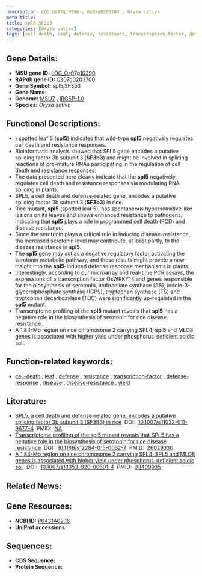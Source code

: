 ```yaml
---
description: LOC_Os07g10390 ; Os07g0203700 ; Oryza sativa
meta_title:
title: spl5,SF3b3
categories: [Oryza sativa]
tags: [cell death, leaf, defense, resistance, transcription factor, defense response, disease, disease resistance, yield]
---
```


## Gene Details:
- **MSU gene ID:** [LOC_Os07g10390](http://rice.uga.edu/cgi-bin/ORF_infopage.cgi?orf=LOC_Os07g10390)  
- **RAPdb gene ID:** [Os07g0203700](https://rapdb.dna.affrc.go.jp/locus/?name=Os07g0203700)  
- **Gene Symbol:** spl5,SF3b3
- **Gene Name:**
- **Genome:**  [MSU7](http://rice.uga.edu/)&nbsp;,&nbsp;[IRGSP-1.0](https://rapdb.dna.affrc.go.jp/download/irgsp1.html)
- **Species:** *Oryza sativa*

## Functional Descriptions:
   - ) spotted leaf 5 (**spl5**) indicates that wild-type **spl5** negatively regulates cell death and resistance responses.
   - Bioinformatic analysis showed that SPL5 gene encodes a putative splicing factor 3b subunit 3 (**SF3b3**) and might be involved in splicing reactions of pre-mature RNAs participating in the regulation of cell death and resistance responses.
   - The data presented here clearly indicate that the **spl5** negatively regulates cell death and resistance responses via modulating RNA splicing in plants.
   - SPL5, a cell death and defense-related gene, encodes a putative splicing factor 3b subunit 3 (**SF3b3**) in rice.
   - Rice mutant, **spl5** (spotted leaf 5), has spontaneous hypersensitive-like lesions on its leaves and shows enhanced resistance to pathogens, indicating that **spl5** plays a role in programmed cell death (PCD) and disease resistance.
   - Since the serotonin plays a critical role in inducing disease-resistance, the increased serotonin level may contribute, at least partly, to the disease resistance in **spl5**.
   - The **spl5** gene may act as a negative regulatory factor activating the serotonin metabolic pathway, and these results might provide a new insight into the **spl5**-induced defense response mechanisms in plants.
   - Interestingly, according to our microarray and real-time PCR assays, the expressions of a transcription factor OsWRKY14 and genes responsible for the biosynthesis of serotonin, anthranilate synthase (AS), indole-3-glycerolphosphate synthase (IGPS), tryptophan synthase (TS) and tryptophan decarboxylase (TDC) were significantly up-regulated in the **spl5** mutant.
   - Transcriptome profiling of the **spl5** mutant reveals that **spl5** has a negative role in the biosynthesis of serotonin for rice disease resistance..
   - A 1.84-Mb region on rice chromosome 2 carrying SPL4, **spl5** and MLO8 genes is associated with higher yield under phosphorus-deficient acidic soil.

## Function-related keywords:
   - [cell-death](/tags/cell-death/)&nbsp;,&nbsp;[leaf](/tags/leaf/)&nbsp;,&nbsp;[defense](/tags/defense/)&nbsp;,&nbsp;[resistance](/tags/resistance/)&nbsp;,&nbsp;[transcription-factor](/tags/transcription-factor/)&nbsp;,&nbsp;[defense-response](/tags/defense-response/)&nbsp;,&nbsp;[disease](/tags/disease/)&nbsp;,&nbsp;[disease-resistance](/tags/disease-resistance/)&nbsp;,&nbsp;[yield](/tags/yield/)

## Literature:
   - [SPL5, a cell death and defense-related gene, encodes a putative splicing factor 3b subunit 3 (SF3B3) in rice](https://www.doi.org/10.1007/s11032-011-9677-4)&nbsp;&nbsp;DOI:&nbsp;&nbsp;[10.1007/s11032-011-9677-4](https://www.doi.org/10.1007/s11032-011-9677-4)&nbsp;&nbsp;PMID:&nbsp;&nbsp;[NA](https://pubmed.ncbi.nlm.nih.gov/NA/)
   - [Transcriptome profiling of the spl5 mutant reveals that SPL5 has a negative role in the biosynthesis of serotonin for rice disease resistance](https://www.doi.org/10.1186/s12284-015-0052-7)&nbsp;&nbsp;DOI:&nbsp;&nbsp;[10.1186/s12284-015-0052-7](https://www.doi.org/10.1186/s12284-015-0052-7)&nbsp;&nbsp;PMID:&nbsp;&nbsp;[26029330](https://pubmed.ncbi.nlm.nih.gov/26029330/)
   - [A 1.84-Mb region on rice chromosome 2 carrying SPL4, SPL5 and MLO8 genes is associated with higher yield under phosphorus-deficient acidic soil](https://www.doi.org/10.1007/s13353-020-00601-4)&nbsp;&nbsp;DOI:&nbsp;&nbsp;[10.1007/s13353-020-00601-4](https://www.doi.org/10.1007/s13353-020-00601-4)&nbsp;&nbsp;PMID:&nbsp;&nbsp;[33409935](https://pubmed.ncbi.nlm.nih.gov/33409935/)

## Related News:

## Gene Resources:
- **NCBI ID:**  [P0431A02.16](http://www.ncbi.nlm.nih.gov/nuccore/P0431A02.16)
- **UniProt accessions:** [](https://www.uniprot.org/uniprotkb//entry)

## Sequences:
- **CDS Sequence:**
- **Protein Sequence:**
